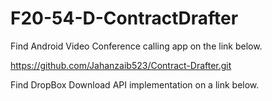# F20-54-D-ContractDrafter

Find Android Video Conference calling app on the link below.

https://github.com/Jahanzaib523/Contract-Drafter.git

Find DropBox Download API implementation on a link below.

